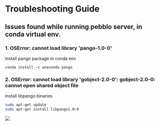 # Troubleshooting Guide

## Issues found while running pebblo server, in conda virtual env.
### 1. OSError: cannot load library 'pango-1.0-0'
  Install pango package in conda env

  `conda install -c anaconda pango`

### 2. OSError: cannot load library 'gobject-2.0-0': gobject-2.0-0: cannot open shared object file
  Install libpango binaries

  ```bash
  sudo apt-get update
  sudo apt-get install libpango1.0-0
  ```

<img referrerpolicy="no-referrer-when-downgrade" src="https://static.scarf.sh/a.png?x-pxid=4f6e05d7-1d73-45dc-abc9-244ee4d905ff" />
